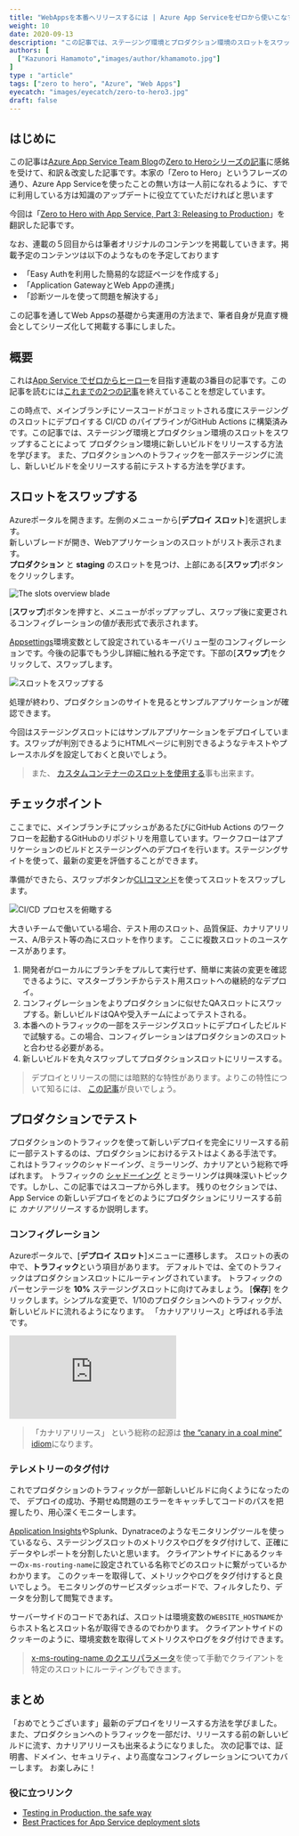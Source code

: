 ```yaml
---
title: "WebAppsを本番へリリースするには | Azure App Serviceをゼロから使いこなす"
weight: 10
date: 2020-09-13
description: "この記事では、ステージング環境とプロダクション環境のスロットをスワップすることによってプロダクション環境に新しいビルドをリリースする方法を学びます。また、プロダクションへのトラフィックを一部ステージングに流し、新しいビルドを全リリースする前にテストする方法を学びます。"
authors: [
  ["Kazunori Hamamoto","images/author/khamamoto.jpg"]
]
type : "article"
tags: ["zero to hero", "Azure", "Web Apps"]
eyecatch: "images/eyecatch/zero-to-hero3.jpg"
draft: false
---
```


## はじめに

この記事は[Azure App Service Team Blog](https://azure.github.io/AppService/)の[Zero to Heroシリーズの記事](https://azure.github.io/AppService/tags/#zero-to-hero)に感銘を受けて、和訳＆改変した記事です。本家の「Zero to Hero」というフレーズの通り、Azure App Serviceを使ったことの無い方は一人前になれるように、すでに利用している方は知識のアップデートに役立てていただければと思います

今回は「[Zero to Hero with App Service, Part 3: Releasing to Production](https://azure.github.io/AppService/2020/07/07/zero_to_hero_pt3.html)」を翻訳した記事です。

なお、連載の５回目からは筆者オリジナルのコンテンツを掲載していきます。掲載予定のコンテンツは以下のようなものを予定しております

- 「Easy Authを利用した簡易的な認証ページを作成する」
- 「Application GatewayとWeb Appの連携」
- 「診断ツールを使って問題を解決する」

この記事を通してWeb Appsの基礎から実運用の方法まで、筆者自身が見直す機会としてシリーズ化して掲載する事にしました。

## 概要

これは[App Service でゼロからヒーロー](/zero-to-hero/)を目指す連載の3番目の記事です。この記事を読むには[これまでの2つの記事](/zero-to-hero/)を終えていることを想定しています。

この時点で、メインブランチにソースコードがコミットされる度にステージングのスロットにデプロイする CI/CD のパイプラインがGitHub Actions に構築済みです。この記事では、ステージング環境とプロダクション環境のスロットをスワップすることによって
プロダクション環境に新しいビルドをリリースする方法を学びます。
また、プロダクションへのトラフィックを一部ステージングに流し、新しいビルドを全リリースする前にテストする方法を学びます。

## スロットをスワップする

Azureポータルを開きます。左側のメニューから[**デプロイ スロット**]を選択します。  
新しいブレードが開き、Webアプリケーションのスロットがリスト表示されます。  
**プロダクション** と **staging** のスロットを見つけ、上部にある[**スワップ**]ボタンをクリックします。  

![The slots overview blade](../images/part3-1.png)

[**スワップ**]ボタンを押すと、メニューがポップアップし、スワップ後に変更されるコンフィグレーションの値が表形式で表示されます。

 [Appsettings](https://docs.microsoft.com/en-us/azure/app-service/configure-common#configure-app-settings)環境変数として設定されているキーバリュー型のコンフィグレーションです。今後の記事でもう少し詳細に触れる予定です。下部の[**スワップ**]をクリックして、スワップします。

![スロットをスワップする](../images/part3-2.png)

処理が終わり、プロダクションのサイトを見るとサンプルアプリケーションが確認できます。

今回はステージングスロットにはサンプルアプリケーションをデプロイしています。スワップが判別できるようにHTMLページに判別できるようなテキストやプレースホルダを設定しておくと良いでしょう。

> また、 [カスタムコンテナーのスロットを使用する](https://docs.microsoft.com/azure/app-service/deploy-best-practices#continuously-deploy-containers)事も出来ます。

## チェックポイント

ここまでに、メインブランチにプッシュがあるたびにGitHub Actions のワークフローを起動するGitHubのリポジトリを用意しています。ワークフローはアプリケーションのビルドとステージングへのデプロイを行います。ステージングサイトを使って、最新の変更を評価することができます。

準備ができたら、スワップボタンか[CLIコマンド](https://docs.microsoft.com/en-us/cli/azure/webapp/deployment/slot?view=azure-cli-latest#az-webapp-deployment-slot-swap)を使ってスロットをスワップします。

![CI/CD プロセスを俯瞰する](../images/part3-3.png)

大きいチームで働いている場合、テスト用のスロット、品質保証、カナリアリリース、A/Bテスト等の為にスロットを作ります。
ここに複数スロットのユースケースがあります。

1. 開発者がローカルにブランチをプルして実行せず、簡単に実装の変更を確認できるように、マスターブランチからテスト用スロットへの継続的なデプロイ。
1. コンフィグレーションをよりプロダクションに似せたQAスロットにスワップする。新しいビルドはQAや受入チームによってテストされる。
1. 本番へのトラフィックの一部をステージングスロットにデプロイしたビルドで試験する。この場合、コンフィグレーションはプロダクションのスロットと合わせる必要がある。
1. 新しいビルドを丸々スワップしてプロダクションスロットにリリースする。

> デプロイとリリースの間には暗黙的な特性があります。よりこの特性について知るには、 [この記事](https://blog.turbinelabs.io/deploy-not-equal-release-part-one-4724bc1e726b)が良いでしょう。

## プロダクションでテスト

プロダクションのトラフィックを使って新しいデプロイを完全にリリースする前に一部テストするのは、プロダクションにおけるテストはよくある手法です。
これはトラフィックのシャドーイング、ミラーリング、カナリアという総称で呼ばれます。
トラフィックの [シャドーイング](https://www.getambassador.io/docs/latest/topics/using/shadowing/)
とミラーリングは興味深いトピックです。しかし、この記事ではスコープから外します。
残りのセクションでは、App Service の新しいデプロイをどのようにプロダクションにリリースする前に *カナリアリリース* するか説明します。

### コンフィグレーション

Azureポータルで、[**デプロイ スロット**]メニューに遷移します。
スロットの表の中で、**トラフィック**という項目があります。
デフォルトでは、全てのトラフィックはプロダクションスロットにルーティングされています。
トラフィックのパーセンテージを **10%** ステージングスロットに向けてみましょう。
[**保存**] をクリックします。シンプルな変更で、1/10のプロダクションへのトラフィックが、新しいビルドに流れるようになります。
「カナリアリリース」と呼ばれる手法です。

<div class="responsive-video-container">
    <iframe src="https://channel9.msdn.com/Shows/Azure-Friday/Testing-in-production-with-Azure-App-Service/player"
        allowFullScreen
        frameBorder="0"
        title="Testing in production with Azure App Service - Microsoft Channel 9 Video">
    </iframe>
</div>

> 「カナリアリリース」 という総称の起源は [the “canary in a coal mine” idiom](https://en.wiktionary.org/wiki/canary_in_a_coal_mine)になります。

### テレメトリーのタグ付け

これでプロダクションのトラフィックが一部新しいビルドに向くようになったので、
デプロイの成功、予期せぬ問題のエラーをキャッチしてコードのパスを把握したり、用心深くモニターします。

[Application Insights](https://docs.microsoft.com/azure/azure-monitor/app/app-insights-overview)やSplunk、Dynatraceのようなモニタリングツールを使っているなら、ステージングスロットのメトリクスやログをタグ付けして、正確にデータやレポートを分割したいと思います。
クライアントサイドにあるクッキーの`x-ms-routing-name`に設定されている名称でどのスロットに繋がっているかわかります。
このクッキーを取得して、メトリックやログをタグ付けすると良いでしょう。
モニタリングのサービスダッシュボードで、フィルタしたり、データを分割して閲覧できます。

サーバーサイドのコードであれば、スロットは環境変数の`WEBSITE_HOSTNAME`からホスト名とスロット名が取得できるのでわかります。
クライアントサイドのクッキーのように、環境変数を取得してメトリクスやログをタグ付けできます。

> [x-ms-routing-name のクエリパラメータ](https://docs.microsoft.com/azure/app-service/deploy-staging-slots#route-production-traffic-manually)を使って手動でクライアントを特定のスロットにルーティングもできます。

## まとめ

「おめでとうございます」最新のデプロイをリリースする方法を学びました。
また、プロダクションへのトラフィックを一部だけ、リリースする前の新しいビルドに流す、カナリアリリースも出来るようになりました。
次の記事では、証明書、ドメイン、セキュリティ、より高度なコンフィグレーションについてカバーします。
お楽しみに！

### 役に立つリンク

- [Testing in Production, the safe way](https://medium.com/@copyconstruct/testing-in-production-the-safe-way-18ca102d0ef1)
- [Best Practices for App Service deployment slots](https://docs.microsoft.com/azure/app-service/deploy-best-practices#use-deployment-slots)